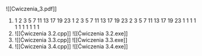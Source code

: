 ![[Cwiczenia_3.pdf]]

1. 
      1  2  3  5  7 11 13 17 19 23
      1  2  3  5  7 11 13 17 19 23
      2  3  5  7 11 13 17 19 23  1
      1  1  1  1  1  1  1  1  1  1
2. 
   ![[Ćwiczenia 3.2.cpp]]
   ![[Ćwiczenia 3.2.exe]]
3. 
    ![[Ćwiczenia 3.3.cpp]]
    ![[Ćwiczenia 3.3.exe]]
4. 
   ![[Ćwiczenia 3.4.cpp]]
   ![[Ćwiczenia 3.4.exe]]
   